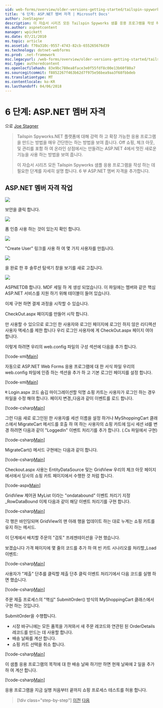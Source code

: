 ```yaml
---
uid: web-forms/overview/older-versions-getting-started/tailspin-spyworks/tailspin-spyworks-part-6
title: '6 단계: ASP.NET 멤버 자격 | Microsoft Docs'
author: JoeStagner
description: 이 자습서 시리즈 모든 Tailspin Spyworks 샘플 응용 프로그램을 작성 하는 데 필요한 단계를 자세히 설명 합니다. 6 부 ASP.NET 멤버 자격을 추가합니다.
ms.author: aspnetcontent
manager: wpickett
ms.date: 07/21/2010
ms.topic: article
ms.assetid: f70a310c-9557-4743-82cb-655265676d39
ms.technology: dotnet-webforms
ms.prod: .net-framework
msc.legacyurl: /web-forms/overview/older-versions-getting-started/tailspin-spyworks/tailspin-spyworks-part-6
msc.type: authoredcontent
ms.openlocfilehash: 83e9bc780ea8face3e0f55fdf8c00e13b60f80a7
ms.sourcegitcommit: f8852267f463b62d7f975e56bea9aa3f68fbbdeb
ms.translationtype: MT
ms.contentlocale: ko-KR
ms.lasthandoff: 04/06/2018
---
```

<a name="part-6-aspnet-membership"></a>6 단계: ASP.NET 멤버 자격
====================
으로 [Joe Stagner](https://github.com/JoeStagner)

> Tailspin Spyworks.NET 플랫폼에 대해 강력 하 고 확장 가능한 응용 프로그램을 만드는 방법을 매우 간단한는 하는 방법을 보여 줍니다. Off 쇼핑, 체크 아웃, 및 관리를 포함 하 여 온라인 상점에서는 만들려는 ASP.NET 4에서 멋진 새로운 기능을 사용 하는 방법을 보여 줍니다.
> 
> 이 자습서 시리즈 모든 Tailspin Spyworks 샘플 응용 프로그램을 작성 하는 데 필요한 단계를 자세히 설명 합니다. 6 부 ASP.NET 멤버 자격을 추가합니다.


## <a id="_Toc260221672"></a>  ASP.NET 멤버 자격 작업

![](tailspin-spyworks-part-6/_static/image1.png)

보안을 클릭 합니다.

![](tailspin-spyworks-part-6/_static/image1.jpg)

폼 인증 사용 하는 것이 있는지 확인 합니다.

![](tailspin-spyworks-part-6/_static/image2.jpg)

"Create User" 링크를 사용 하 여 몇 가지 사용자를 만듭니다.

![](tailspin-spyworks-part-6/_static/image3.jpg)

을 완료 한 후 솔루션 탐색기 창을 보기를 새로 고칩니다.

![](tailspin-spyworks-part-6/_static/image2.png)

ASPNETDB 합니다. MDF 세밀 하 게 생성 되었습니다. 이 파일에는 멤버와 같은 핵심 ASP.NET 서비스를 지원 하기 위해 테이블이 들어 있습니다.

이제 구현 하면 결제 과정을 시작할 수 있습니다.

CheckOut.aspx 페이지를 만들어 시작 합니다.

만 사용할 수 있으므로 로그인 한 사용자와 로그인 페이지에 로그인 하지 않은 리디렉션 사용자 액세스를 제한 합니다 우리 로그인 사용자에 게 CheckOut.aspx 페이지 여야 합니다.

이렇게 하려면 우리의 web.config 파일의 구성 섹션에 다음을 추가 합니다.

[!code-xml[Main](tailspin-spyworks-part-6/samples/sample1.xml)]

자동으로 ASP.NET Web Forms 응용 프로그램에 대 한 서식 파일 우리의 web.config 파일에 인증 하는 섹션을 추가 하 고 기본 로그인 페이지를 설정 합니다.

[!code-xml[Main](tailspin-spyworks-part-6/samples/sample2.xml)]

म Login.aspx 코드 숨김 마이그레이션할 익명 쇼핑 카트는 사용자가 로그인 하는 경우 파일을 수정 해야 합니다. 페이지 변경\_다음과 같이 이벤트를 로드 합니다.

[!code-csharp[Main](tailspin-spyworks-part-6/samples/sample3.cs)]

그런 다음 새로 로그인된 한 사용자를 세션 이름을 설정 하거나 MyShoppingCart 클래스에서 MigrateCart 메서드를 호출 하 여 하는 사용자의 쇼핑 카트에 임시 세션 id를 변경 하려면 다음과 같이 "LoggedIn" 이벤트 처리기를 추가 합니다. (.Cs 파일에서 구현)

[!code-csharp[Main](tailspin-spyworks-part-6/samples/sample4.cs)]

MigrateCart() 메서드 구현에는 다음과 같이 합니다.

[!code-csharp[Main](tailspin-spyworks-part-6/samples/sample5.cs)]

Checkout.aspx 사용는 EntityDataSource 및는 GridView 우리의 체크 아웃 페이지에서에서 당사의 쇼핑 카트 페이지에서 수행한 것 처럼 합니다.

[!code-aspx[Main](tailspin-spyworks-part-6/samples/sample6.aspx)]

GridView 제어권 MyList 이라는 "ondatabound" 이벤트 처리기 지정\_RowDataBound 이제 다음과 같이 해당 이벤트 처리기를 구현 합니다.

[!code-csharp[Main](tailspin-spyworks-part-6/samples/sample7.cs)]

각 행은 바인딩되며 GridView의 맨 아래 행을 업데이트 하는 대로 누계는 쇼핑 카트를 유지 하는 메서드.

이 단계에서 배치할 주문의 "검토" 프레젠테이션을 구현 했습니다.

보겠습니다 가격 페이지에 몇 줄의 코드를 추가 하 여 빈 카트 시나리오를 처리할\_Load 이벤트:

[!code-csharp[Main](tailspin-spyworks-part-6/samples/sample8.cs)]

사용자가 "제출" 단추를 클릭할 제출 단추 클릭 이벤트 처리기에서 다음 코드를 실행 하면 했습니다.

[!code-csharp[Main](tailspin-spyworks-part-6/samples/sample9.cs)]

주문 제출 프로세스의 "핵심" SubmitOrder() 방식의 MyShoppingCart 클래스에서 구현 하는 것입니다.

SubmitOrder을 수행합니다.

- 시장 바구니에는 모든 품목을 가져와서 새 주문 레코드와 연관된 된 OrderDetails 레코드를 만드는 데 사용할 합니다.
- 배송 날짜를 계산 합니다.
- 쇼핑 카트 선택을 취소 합니다.


[!code-csharp[Main](tailspin-spyworks-part-6/samples/sample10.cs)]

이 샘플 응용 프로그램의 목적에 대 한 배송 날짜 하기만 하면 현재 날짜에 2 일을 추가 하 여 계산 합니다.

[!code-csharp[Main](tailspin-spyworks-part-6/samples/sample11.cs)]

응용 프로그램을 지금 실행 처음부터 끝까지 쇼핑 프로세스 테스트를 허용 합니다.

> [!div class="step-by-step"]
> [이전](tailspin-spyworks-part-5.md)
> [다음](tailspin-spyworks-part-7.md)
